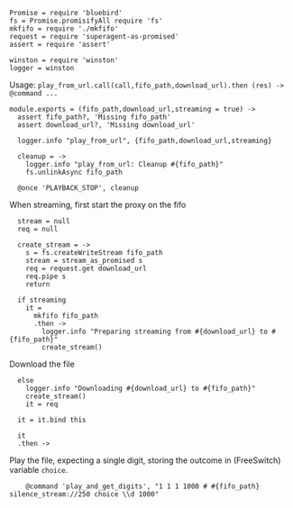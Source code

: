     Promise = require 'bluebird'
    fs = Promise.promisifyAll require 'fs'
    mkfifo = require './mkfifo'
    request = require 'superagent-as-promised'
    assert = require 'assert'

    winston = require 'winston'
    logger = winston

Usage: `play_from_url.call(call,fifo_path,download_url).then (res) -> @command ...`

    module.exports = (fifo_path,download_url,streaming = true) ->
      assert fifo_path?, 'Missing fifo_path'
      assert download_url?, 'Missing download_url'

      logger.info "play_from_url", {fifo_path,download_url,streaming}

      cleanup = ->
        logger.info "play_from_url: Cleanup #{fifo_path}"
        fs.unlinkAsync fifo_path

      @once 'PLAYBACK_STOP', cleanup

When streaming, first start the proxy on the fifo

      stream = null
      req = null

      create_stream = ->
        s = fs.createWriteStream fifo_path
        stream = stream_as_promised s
        req = request.get download_url
        req.pipe s
        return

      if streaming
        it =
          mkfifo fifo_path
          .then ->
            logger.info "Preparing streaming from #{download_url} to #{fifo_path}"
            create_stream()

Download the file

      else
        logger.info "Downloading #{download_url} to #{fifo_path}"
        create_stream()
        it = req

      it = it.bind this

      it
      .then ->

Play the file, expecting a single digit, storing the outcome in (FreeSwitch) variable `choice`.

        @command 'play_and_get_digits', "1 1 1 1000 # #{fifo_path} silence_stream://250 choice \\d 1000"
